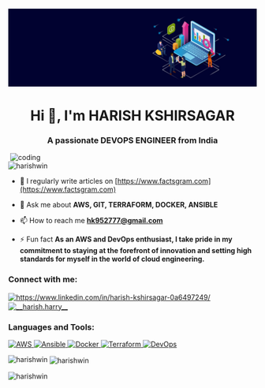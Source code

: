 ![logo](https://github.com/Harishwin/Harishwin/blob/main/Image_Tech_Job_Data_Analyst_Science_LandingPage%20(1).jpg)
<h1 align="center">Hi 👋, I'm HARISH KSHIRSAGAR</h1>
<h3 align="center">A passionate DEVOPS ENGINEER from India</h3>

<img align="right" alt="coding" width="500" src="https://user-images.githubusercontent.com/84115928/142569072-22fdc7ac-5815-4e96-b84d-f918a85d47ec.gif">
<p align="left"> <img src="https://komarev.com/ghpvc/?username=harishwin&label=Profile%20views&color=0e75b6&style=flat" alt="harishwin" /> </p>

- 📝 I regularly write articles on [https://www.factsgram.com](https://www.factsgram.com)

- 💬 Ask me about **AWS, GIT, TERRAFORM, DOCKER, ANSIBLE**

- 📫 How to reach me **hk952777@gmail.com**

- ⚡ Fun fact **As an AWS and DevOps enthusiast, I take pride in my commitment to staying at the forefront of innovation and setting high standards for myself in the world of cloud engineering.**

<h3 align="left">Connect with me:</h3>
<p align="left">
<a href="https://linkedin.com/in/https://www.linkedin.com/in/harish-kshirsagar-0a6497249/" target="blank"><img align="center" src="https://raw.githubusercontent.com/rahuldkjain/github-profile-readme-generator/master/src/images/icons/Social/linked-in-alt.svg" alt="https://www.linkedin.com/in/harish-kshirsagar-0a6497249/" height="30" width="40" /></a>
<a href="https://instagram.com/__harish.harry__" target="blank"><img align="center" src="https://raw.githubusercontent.com/rahuldkjain/github-profile-readme-generator/master/src/images/icons/Social/instagram.svg" alt="__harish.harry__" height="30" width="40" /></a>
</p>

<h3 align="left">Languages and Tools:</h3>
<p align="left">
  <a href="https://aws.amazon.com" target="_blank" rel="noreferrer">
    <img src="AWS_ICON_URL" alt="AWS" width="40" height="40"/>
  </a>
  <a href="https://www.ansible.com" target="_blank" rel="noreferrer">
    <img src="ANSIBLE_ICON_URL" alt="Ansible" width="40" height="40"/>
  </a>
  <a href="https://www.docker.com" target="_blank" rel="noreferrer">
    <img src="DOCKER_ICON_URL" alt="Docker" width="40" height="40"/>
  </a>
  <a href="https://www.terraform.io" target="_blank" rel="noreferrer">
    <img src="TERRAFORM_ICON_URL" alt="Terraform" width="40" height="40"/>
  </a>
  <a href="https://en.wikipedia.org/wiki/DevOps" target="_blank" rel="noreferrer">
    <img src="DEVOPS_ICON_URL" alt="DevOps" width="40" height="40"/>
  </a>
</p>


<p><img align="left" src="https://github-readme-stats.vercel.app/api/top-langs?username=harishwin&show_icons=true&locale=en&layout=compact" alt="harishwin" /></p>

<p>&nbsp;<img align="center" src="https://github-readme-stats.vercel.app/api?username=harishwin&show_icons=true&locale=en" alt="harishwin" /></p>

<p><img align="center" src="https://github-readme-streak-stats.herokuapp.com/?user=harishwin&" alt="harishwin" /></p>
